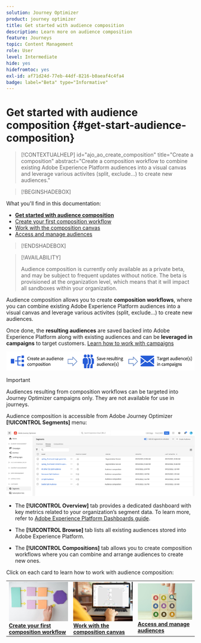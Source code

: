 ```yaml
---
solution: Journey Optimizer
product: journey optimizer
title: Get started with audience composition
description: Learn more on audience composition
feature: Journeys
topic: Content Management
role: User
level: Intermediate
hide: yes
hidefromtoc: yes
exl-id: af71d24d-77eb-44df-8216-b0aeaf4c4fa4
badge: label="Beta" type="Informative"
---
```

# Get started with audience composition {#get-start-audience-composition}

>[!CONTEXTUALHELP]
>id="ajo_ao_create_composition"
>title="Create a composition"
>abstract="Create a composition workflow to combine existing Adobe Experience Platform audiences into a visual canvas and leverage various activites (split, exclude...) to create new audiences."

>[!BEGINSHADEBOX]

What you'll find in this documentation:

* **[Get started with audience composition](get-started-audience-orchestration.md)**
* [Create your first composition workflow](create-compositions.md)
* [Work with the composition canvas](composition-canvas.md)
* [Access and manage audiences](access-audiences.md)

>[!ENDSHADEBOX]

>[!AVAILABILITY]
>
>Audience composition is currently only available as a private beta, and may be subject to frequent updates without notice. The beta is provisioned at the organization level, which means that it will impact all sandboxes within your organization.

Audience composition allows you to create **composition workflows**, where you can combine existing Adobe Experience Platform audiences into a visual canvas and leverage various activites (split, exclude...) to create new audiences.

Once done, the **resulting audiences** are saved backed into Adobe Experience Platform along with existing audiences and can be **leveraged in campaigns** to target customers. [Learn how to work with campaigns](../campaigns/get-started-with-campaigns.md)

![](assets/audiences-process.png)

>[!IMPORTANT]
>
>Audiences resulting from composition workflows can be targeted into Journey Optimizer campaigns only. They are not available for use in journeys.

Audience composition is accessible from Adobe Journey Optimizer **[!UICONTROL Segments]** menu:

![](assets/audiences-browse.png)

* The **[!UICONTROL Overview]** tab provides a dedicated dashboard with key metrics related to your organization’s segment data. To learn more, refer to [Adobe Experience Platform Dashboards guide](https://experienceleague.adobe.com/docs/experience-platform/dashboards/guides/segments.html).

* The **[!UICONTROL Browse]** tab lists all existing audiences stored into Adobe Experience Platform.

* The **[!UICONTROL Compositions]** tab allows you to create composition workflows where you can combine and arrange audiences to create new ones.

Click on each card to learn how to work with audience composition:

<table style="table-layout:fixed"><tr style="border: 0;">
<td><a href="create-compositions.md"><img alt="Create composition workflows" src="../assets/do-not-localize/ao-workflows.jpg"></a>
<div><a href="create-compositions.md"><strong>Create your first composition workflow</strong></a></div></td>
<td><a href="composition-canvas.md"><img alt="Work with the composition canvas" src="../assets/do-not-localize/ao-canvas.jpg"></a>
<div><a href="composition-canvas.md"><strong>Work with the composition canvas</strong></a></div></td>
<td><a href="access-audiences.md"><img alt="Access and manage audiences" src="../assets/do-not-localize/ao-audiences.jpeg"></a>
<div><a href="access-audiences.md"><strong>Access and manage audiences</strong></a></div></td>
</tr></table>
